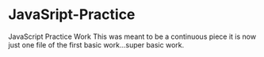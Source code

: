 # JavaSript-Practice
JavaScript Practice Work
This was meant to be a continuous piece it is now just one file of the first basic work...super basic work.
